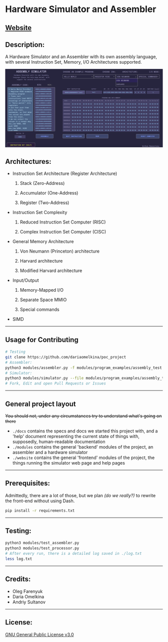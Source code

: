 # Hardware Simulator and Assembler
[Website](http://assemblysimulator.pythonanywhere.com)
---

## Description:

A Hardware Simulator and an Assembler with its own assembly language, 
with several Instruction Set, Memory, I/O Architectures supported.

![](images/demoscreen.png)

## Architectures:

* Instruction Set Architecture (Register Architecture)

  1. Stack (Zero-Address)

  2. Accumulator (One-Address)

  3. Register (Two-Address)

* Instruction Set Complexity

  1. Reduced Instruction Set Computer (RISC)
  
  2. Complex Instruction Set Computer (CISC)

* General Memory Architecture

  1. Von Neumann (Princeton) architecture

  2. Harvard architecture
  
  3. Modified Harvard architecture

* Input/Output

  1. Memory-Mapped I/O
  
  2. Separate Space MMIO
  
  3. Special commands

+ SIMD

---

## Usage for Contributing

```bash
# Testing
git clone https://github.com/dariaomelkina/poc_project
# Assembler:
python3 modules/assembler.py -f modules/program_examples/assembly_test.asm --isa RISC
# Simulator:
python3 modules/simulator.py --file modules/program_examples/assembly_test6.bin --isa RISC --architecture neumann --output special
# Fork, Edit and open Pull Requests or Issues
```

---

## General project layout

~~You should not, under any circumstances try to understand what's going on there~~
* `./docs` contains the specs and docs we started this project with,
and a 'help' document representing the current state of things with,
supposedly, human-readable documentation
* `./modules` contains the general 'backend' modules of the project, 
an assembler and a hardware simulator
* `./website` contains the general 'frontend' modules of the project, 
the things running the simulator web page and help pages

---
## Prerequisites:

Admittedly, there are a lot of those, but we plan _(do we really?)_ to rewrite the front-end without using Dash.

```bash
pip install -r requirements.txt
```
---

## Testing:

```bash
python3 modules/test_assembler.py
python3 modules/test_processor.py
# After every run, there is a detailed log saved in ./log.txt
less log.txt
```

---

## Credits:
* Oleg Farenyuk
* Daria Omelkina
* Andriy Sultanov

---

## License:

[GNU General Public License v3.0](LICENSE)